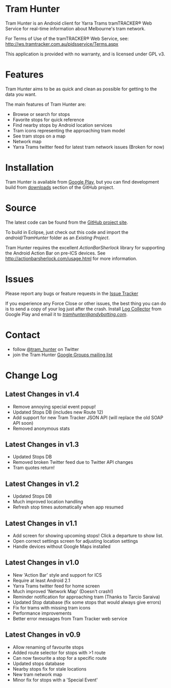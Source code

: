 Tram Hunter
===========

Tram Hunter is an Android client for Yarra Trams tramTRACKER® Web Service for real-time information about Melbourne's tram network.

For Terms of Use of the tramTRACKER® Web Service, see:
http://ws.tramtracker.com.au/pidsservice/Terms.aspx

This application is provided with no warranty, and is licensed under GPL v3.


Features
========

Tram Hunter aims to be as quick and clean as possible for getting to the data you want.

The main features of Tram Hunter are:

  - Browse or search for stops
  - Favorite stops for quick reference
  - Find nearby stops by Android location services
  - Tram icons representing the approaching tram model
  - See tram stops on a map
  - Network map
  - Yarra Trams twitter feed for latest tram network issues (Broken for now)


Installation
============

Tram Hunter is available from [Google Play], but you can find development build from [downloads] section of the GitHub project.


Source
======

The latest code can be found from the [GitHub project site].

To build in Eclipse, just check out this code and import the _android/TramHunter_ folder as an *Existing Project*.

Tram Hunter requires the excellent *ActionBarSherlock* library for supporting the Android Action Bar on pre-ICS devices. See http://actionbarsherlock.com/usage.html for more information.


Issues
======

Please report any bugs or feature requests in the [Issue Tracker]

If you experience any Force Close or other issues, the best thing you can do is to send a copy of your log just after the crash. Install [Log Collector] from Google Play and email it to *tramhunter@andybotting.com*.


Contact
=======

  - follow [@tram_hunter] on Twitter
  - join the Tram Hunter [Google Groups mailing list]


Change Log
==========

Latest Changes in v1.4
----------------------

  - Remove annoying special event popup!
  - Updated Stops DB (includes new Route 12)
  - Add support for new Tram Tracker JSON API (will replace the old SOAP API soon)
  - Removed anonymous stats

Latest Changes in v1.3
----------------------

  - Updated Stops DB
  - Removed broken Twitter feed due to Twitter API changes
  - Tram quotes return!

Latest Changes in v1.2
----------------------

  - Updated Stops DB
  - Much improved location handling
  - Refresh stop times automatically when app resumed

Latest Changes in v1.1
----------------------

  - Add screen for showing upcoming stops! Click a departure to show list.
  - Open correct settings screen for adjusting location settings
  - Handle devices without Google Maps installed

Latest Changes in v1.0
----------------------

  - New 'Action Bar' style and support for ICS
  - Require at least Android 2.1
  - Yarra Trams twitter feed for home screen
  - Much improved 'Network Map' (Doesn't crash!)
  - Reminder notification for approaching tram (Thanks to Tarcio Saraiva)
  - Updated Stop database (fix some stops that would always give errors)
  - Fix for trams with missing tram icons
  - Performance improvements
  - Better error messages from Tram Tracker web service

Latest Changes in v0.9
----------------------

  - Allow renaming of favourite stops
  - Added route selector for stops with >1 route
  - Can now favourite a stop for a specific route
  - Updated stops database
  - Nearby stops fix for stale locations
  - New tram network map
  - Minor fix for stops with a 'Special Event'

[Github project site]: https://github.com/andybotting/tramhunter
[Google Play]: https://play.google.com/store/apps/details?id=com.andybotting.tramhunter
[Issue Tracker]: https://github.com/andybotting/tramhunter/issues
[@tram_hunter]: http://twitter.com/tram_hunter
[Google Groups mailing list]: http://groups.google.com/group/tramhunter
[downloads]: https://github.com/andybotting/tramhunter/downloads
[Log Collector]: https://play.google.com/store/apps/details?id=com.xtralogic.android.logcollector

